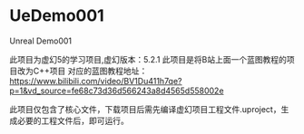 # UeDemo001
Unreal Demo001

此项目为虚幻5的学习项目,虚幻版本：5.2.1
此项目是将B站上面一个蓝图教程的项目改为C++项目
对应的蓝图教程地址：https://www.bilibili.com/video/BV1Du411h7qe?p=1&vd_source=fe68c73d36d566243a8d4565d558002e

此项目仅包含了核心文件，下载项目后需先编译虚幻项目工程文件.uproject，生成必要的工程文件后，即可运行。
